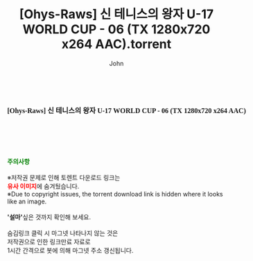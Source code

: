 ﻿---
layout: post
title:  "[Ohys-Raws] 신 테니스의 왕자 U-17 WORLD CUP - 06 (TX 1280x720 x264 AAC).torrent"
author: John
categories: [ 애니메이션 ]
tags: [  ]
image:  
description: "[Ohys-Raws] 신 테니스의 왕자 U-17 WORLD CUP - 06 (TX 1280x720 x264 AAC) torrent 정보 공유"
toc: true
toc_sticky: true
---

<br>
<div class="view-img">
<a class="view_image" href="http://torrentmobile62.com/bbs/view_image.php?fn=%2Fdata%2Ffile%2Fani%2F3735183265_gQBXs2MC_9142e6f88fe14d9d018af2a0a6375fb7312c2f63.jpg" target="_blank"><img alt="" class="img-tag" content="http://torrentmobile62.com/data/file/ani/3735183265_gQBXs2MC_9142e6f88fe14d9d018af2a0a6375fb7312c2f63.jpg" itemprop="image" src="http://torrentmobile62.com/data/file/ani/3735183265_gQBXs2MC_9142e6f88fe14d9d018af2a0a6375fb7312c2f63.jpg"/></a></div><div class="view-content" itemprop="description">
<p><span style="font-family:nanumsquareround;font-size:16px;font-weight:700;white-space:nowrap;background-color:rgb(255,255,255);">[Ohys-Raws] 신 테니스의 왕자 U-17 WORLD CUP - 06 (TX 1280x720 x264 AAC)</span> </p> </div>
    
<br><br><br>
<p data-ke-size="size16"><b><span style="color: green;">주의사항</span></b><br /><br />※저작권 문제로 인해 토렌트 다운로드 링크는<br /><b><span style="color: red;">유사 이미지</span></b>에 숨겨뒀습니다.<br />※Due to copyright issues, the torrent download link is hidden where it looks like an image.<br /><br /><b>'설마'</b>싶은 것까지 확인해 보세요.<br /><br />숨김링크 클릭 시 마그넷 나타나지 않는 것은<br />저작권으로 인한 링크만료 자료로<br />1시간 간격으로 봇에 의해 마그넷 주소 갱신됩니다.</p>
